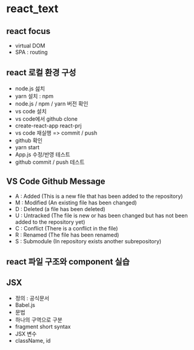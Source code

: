 # react_text

## react focus

- virtual DOM
- SPA : routing

## react 로컬 환경 구성

- node.js 섪치
- yarn 설치 : npm
- node.js / npm / yarn 버전 확인
- vs code 설치
- vs code에서 github clone
- create-react-app react-prj
- vs code 재실행 => commit / push
- github 확인
- yarn start
- App.js 수정/반영 테스트
- github commit / push 테스트

## VS Code Github Message

- A : Added (This is a new file that has been added to the repository)
- M : Modified (An existing file has been changed)
- D : Deleted (a file has been deleted)
- U : Untracked (The file is new or has been changed but has not been added to the repository yet)
- C : Conflict (There is a conflict in the file)
- R : Renamed (The file has been renamed)
- S : Submodule (In repository exists another subrepository)

## react 파일 구조와 component 실습

## JSX

- 정의 : 공식문서
- Babel.js
- 문법
- 하나의 구역으로 구분
- fragment short syntax
- JSX 변수
- className, id




